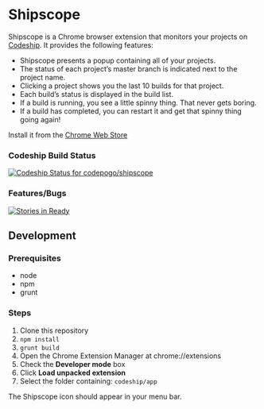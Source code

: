 # Shipscope

Shipscope is a Chrome browser extension that monitors your projects on [Codeship](https://codeship.io). It provides the following features:

* Shipscope presents a popup containing all of your projects.
* The status of each project’s master branch is indicated next to the project name. 
* Clicking a project shows you the last 10 builds for that project.
* Each build’s status is displayed in the build list.
* If a build is running, you see a little spinny thing. That never gets boring.
* If a build has completed, you can restart it and get that spinny thing going again!

Install it from the [Chrome Web Store](https://chrome.google.com/webstore/detail/shipscope/jdedmgopefelimgjceagffkeeiknclhh?hl=en)

### Codeship Build Status
[![Codeship Status for codepogo/shipscope](https://codeship.io/projects/65d07f70-1760-0132-b253-1a9c2abd41b7/status) ](https://codeship.io/projects/34082)

### Features/Bugs
[![Stories in Ready](https://badge.waffle.io/codepogo/shipscope.png?label=ready&title=Ready)](https://waffle.io/codepogo/shipscope)

## Development

### Prerequisites

* node
* npm
* grunt

### Steps

1. Clone this repository
1. `npm install`
1. `grunt build`
1. Open the Chrome Extension Manager at chrome://extensions
1. Check the **Developer mode** box
1. Click **Load unpacked extension**
1. Select the folder containing: `codeship/app`

The Shipscope icon should appear in your menu bar.
